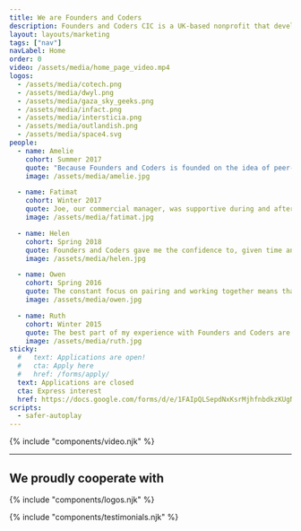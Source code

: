 ```yaml
---
title: We are Founders and Coders
description: Founders and Coders CIC is a UK-based nonprofit that develops and runs tuition-free, peer-led training programmes in web development, guided by our core values of cooperation, inclusion and social impact. We operate in London and work with Mercy Corps and the UK government to deliver programmes in the Middle East.
layout: layouts/marketing
tags: ["nav"]
navLabel: Home
order: 0
video: /assets/media/home_page_video.mp4
logos:
  - /assets/media/cotech.png
  - /assets/media/dwyl.png
  - /assets/media/gaza_sky_geeks.png
  - /assets/media/infact.png
  - /assets/media/intersticia.png
  - /assets/media/outlandish.png
  - /assets/media/space4.svg
people:
  - name: Amelie
    cohort: Summer 2017
    quote: "Because Founders and Coders is founded on the idea of peer-led learning, it stimulates an environment of support and mutual growth, which results in what feels like a very special community: a safe, creative space, where no question is too silly to ask and no idea is too bold to suggest."
    image: /assets/media/amelie.jpg

  - name: Fatimat
    cohort: Winter 2017
    quote: Joe, our commercial manager, was supportive during and after Founders and Coders. Everybody's situation is different, which Joe recognizes and takes it into account when advising us. He listened to my concerns about working in the industry and paid attention to the kind of environment I wanted to work in, which helped him place me with my current employer, 27Partners.
    image: /assets/media/fatimat.jpg

  - name: Helen
    cohort: Spring 2018
    quote: Founders and Coders gave me the confidence to, given time and perseverance, grasp complex concepts which initially seemed daunting. I learned how to walk through code thoroughly and truly understand it in order to solve bugs and errors. And I discovered the joys of paired programming - that learning or tackling a problem together can be one of the most rewarding experiences.
    image: /assets/media/helen.jpg

  - name: Owen
    cohort: Spring 2016
    quote: The constant focus on pairing and working together means that you're never stuck banging your head against a wall by yourself. You always have someone else to work through the problem with you. After leaving Founders and Coders, I had a lot of faith in my own ability to learn new technologies, which was crucial when I founded my startup, Fat Llama.
    image: /assets/media/owen.jpg

  - name: Ruth
    cohort: Winter 2015
    quote: The best part of my experience with Founders and Coders are the people. It is a great community, with members of past cohorts teaching the current cohort. Everyone supports each other in their learning and wants to give back.
    image: /assets/media/ruth.jpg
sticky:
  #   text: Applications are open!
  #   cta: Apply here
  #   href: /forms/apply/
  text: Applications are closed
  cta: Express interest
  href: https://docs.google.com/forms/d/e/1FAIpQLSepdNxKsrMjhfnbdkzKUgNpeWFmp8WLyiqTe_UY10TsPpFOEQ/viewform
scripts:
  - safer-autoplay
---
```


{% include "components/video.njk" %}

---

## We proudly cooperate with

{% include "components/logos.njk" %}

{% include "components/testimonials.njk" %}
